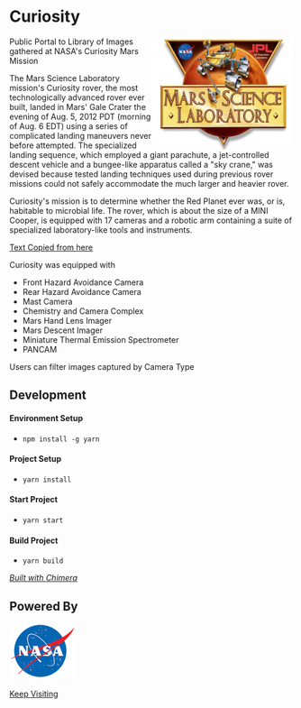 # Curiosity
<img src='app/msl.png' align='right' height='200px' width='250px'>

Public Portal to Library of Images gathered at NASA's Curiosity Mars Mission

The Mars Science Laboratory mission's Curiosity rover, the most technologically advanced rover ever built, landed in Mars' Gale Crater the evening of Aug. 5, 2012 PDT (morning of Aug. 6 EDT) using a series of complicated landing maneuvers never before attempted. The specialized landing sequence, which employed a giant parachute, a jet-controlled descent vehicle and a bungee-like apparatus called a "sky crane," was devised because tested landing techniques used during previous rover missions could not safely accommodate the much larger and heavier rover.

Curiosity's mission is to determine whether the Red Planet ever was, or is, habitable to microbial life. The rover, which is about the size of a MINI Cooper, is equipped with 17 cameras and a robotic arm containing a suite of specialized laboratory-like tools and instruments.

[Text Copied from here](https://www.jpl.nasa.gov/missions/mars-science-laboratory-curiosity-rover-msl/)

Curiosity was equipped with

* Front Hazard Avoidance Camera
* Rear Hazard Avoidance Camera
* Mast Camera
* Chemistry and Camera Complex
* Mars Hand Lens Imager
* Mars Descent Imager
* Miniature Thermal Emission Spectrometer
* PANCAM

Users can filter images captured by Camera Type

## Development
#### Environment Setup

* `npm install -g yarn`

#### Project Setup

* `yarn install`

#### Start Project

* `yarn start`

#### Build Project

* `yarn build`

[_Built with Chimera_](https://github.com/rajatsharma305/chimera)

## Powered By
<img src='app/components/Footer/assets/logo.png' height='100px'>

[Keep Visiting](http://curiosity.generaljs.org/)
